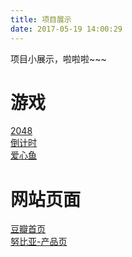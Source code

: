 ```yaml
---
title: 项目展示
date: 2017-05-19 14:00:29
---
```

项目小展示，啦啦啦~~~

# 游戏

<a href="/project/2048/index.html" target="_blank">2048</a> <br /> <a href="/project/countDown/index.html" target="_blank">倒计时</a> <br /><a href="/project/heartFish/index.html" target="_blank">爱心鱼</a>

# 网站页面 

<a href="/project/douban" target="_blank" >豆瓣首页</a> <br /><a href="/project/nubia" target="_blank" >努比亚-产品页</a>



